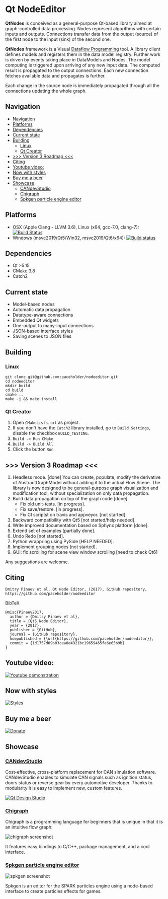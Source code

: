 # Qt NodeEditor

**QtNodes** is conceived as a general-purpose Qt-based library aimed at
graph-controlled data processing.  Nodes represent algorithms with certain inputs
and outputs. Connections transfer data from the output (source) of the first node
to the input (sink) of the second one.

**QtNodes** framework is a Visual [Dataflow
Programming](https://en.wikipedia.org/wiki/Dataflow_programming) tool.  A library
client defines models and registers them in the data model registry.  Further
work is driven by events taking place in DataModels and Nodes.  The model
computing is triggered upon arriving of any new input data. The computed result
is propagated to the output connections. Each new connection fetches available
data and propagates is further.

Each change in the source node is immediately propagated through all the
connections updating  the whole graph.

## Navigation

- [Navigation](#navigation)
- [Platforms](#platforms)
- [Dependencies](#dependencies)
- [Current state](#current-state)
- [Building](#building)
  - [Linux](#linux)
  - [Qt Creator](#qt-creator)
- [>>> Version 3 Roadmap <<<](#-version-3-roadmap-)
- [Citing](#citing)
- [Youtube video:](#youtube-video)
- [Now with styles](#now-with-styles)
- [Buy me a beer](#buy-me-a-beer)
- [Showcase](#showcase)
  - [CANdevStudio](#candevstudio)
  - [Chigraph](#chigraph)
  - [Spkgen particle engine editor](#spkgen-particle-engine-editor)

## Platforms

* OSX (Apple Clang - LLVM 3.6), Linux (x64, gcc-7.0, clang-7): [![Build Status](https://travis-ci.org/paceholder/nodeeditor.svg?branch=master)](https://travis-ci.org/paceholder/nodeeditor)
* Windows (msvc2019/Qt5/Win32, msvc2019/Qt6/x64): [![Build status](https://ci.appveyor.com/api/projects/status/wxp47wv3uyyiujjw/branch/master?svg=true)](https://ci.appveyor.com/project/paceholder/nodeeditor/branch/master)


## Dependencies

* Qt >5.15
* CMake 3.8
* Catch2

## Current state

* Model-based nodes
* Automatic data propagation
* Datatype-aware connections
* Embedded Qt widgets
* One-output to many-input connections
* JSON-based interface styles
* Saving scenes to JSON files

## Building

### Linux

~~~
git clone git@github.com:paceholder/nodeeditor.git
cd nodeeditor
mkdir build
cd build
cmake ..
make -j && make install
~~~

### Qt Creator

1. Open `CMakeLists.txt` as project.
2. If you don't have the `Catch2` library installed, go to `Build Settings`, disable the checkbox `BUILD_TESTING`.
3. `Build -> Run CMake`
4. `Build -> Build All`
5. Click the button `Run`

## >>> Version 3 Roadmap <<<

1. Headless mode. [done]
   You can create, populate, modify the derivative of AbstractGraphModel
   without adding it to the actual Flow Scene.
   The library is now designed to be general-purpose graph
   visualization and modification tool, without specialization on only
   data propagation.
2. Build data propagation on top of the graph code [done].
   - Fix old unit-tests. [in progress].
   - Fix save/restore. [in progress].
   - Fix CI scriptst on travis and appveyor. [not started].
3. Backward compatibility with Qt5 [not started/help needed].
3. Write improved documentation based on Sphynx platform [done].
4. Extend set of examples [partially done].
5. Undo Redo [not started].
6. Python wrappring using PySide [HELP NEEDED].
7. Implement grouping nodes [not started].
8. GUI: fix scrolling for scene view window scrolling [need to check Qt6]

Any suggestions are welcome.

## Citing

    Dmitry Pinaev et al, Qt Node Editor, (2017), GitHub repository, https://github.com/paceholder/nodeeditor

BibTeX

    @misc{Pinaev2017,
      author = {Dmitry Pinaev et al},
      title = {Qt5 Node Editor},
      year = {2017},
      publisher = {GitHub},
      journal = {GitHub repository},
      howpublished = {\url{https://github.com/paceholder/nodeeditor}},
      commit = {1d1757d09b03cea0e4921bc19659465fe6e65b9b}
    }


## Youtube video:

[![Youtube demonstration](pictures/vid1.png)](https://www.youtube.com/watch?v=pxMXjSvlOFw)

## Now with styles


[![Styles](pictures/style_example.png)](https://www.youtube.com/watch?v=i_pB-Y0hCYQ)


## Buy me a beer

[![Donate](https://img.shields.io/badge/Donate-PayPal-green.svg)](https://paypal.me/DmitryPinaev)

## Showcase

### [CANdevStudio](https://github.com/GENIVI/CANdevStudio)

Cost-effective, cross-platform replacement for CAN simulation software.
CANdevStudio enables to simulate CAN signals such as ignition status, doors status or reverse gear by every automotive developer. Thanks to modularity it is easy to implement new, custom features.

[![Qt Design Studio](pictures/showcase_CANdevStudio.png)](https://youtu.be/1TfAyg6DG04?t=22)

### [Chigraph](https://github.com/chigraph/chigraph)

Chigraph is a programming language for beginners that is unique in that it is an
intuitive flow graph:

![chigraph screenshot](pictures/chigraph.png)

It features easy bindings to C/C++, package management, and a cool interface.

### [Spkgen particle engine editor](https://github.com/fredakilla/spkgen)

![spkgen screenshot](pictures/spkgen.png)

Spkgen is an editor for the SPARK particles engine using a node-based interface
to create particles effects for games.
